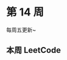 # 第 14 周 <Badge text="已发布" type="tip"/>

每周五更新~



## 本周 LeetCode


<SolutionItem :dataSource="[
  {
    title: '0020 有效的括号',
    imgUrl: 'https://w3fun-1253290453.cos.ap-chengdu.myqcloud.com/cattle/solution/easy/0020-valid-parentheses.png',
    link: '/solution/easy/0020-valid-parentheses.html'
  },
  {
    title: '0155 最小栈',
    imgUrl: 'https://w3fun-1253290453.cos.ap-chengdu.myqcloud.com/cattle/solution/easy/0155-min-stack.png',
    link: '/solution/easy/0155-min-stack.html'
  },
  {
    title: '0225 用队列实现栈',
    imgUrl: 'https://w3fun-1253290453.cos.ap-chengdu.myqcloud.com/cattle/solution/easy/0225-implement-stack-using-queues.png',
    link: '/solution/easy/0225-implement-stack-using-queues.html'
  },
  {
    title: '0232 用栈实现队列',
    imgUrl: 'https://w3fun-1253290453.cos.ap-chengdu.myqcloud.com/cattle/solution/easy/0232-implement-queue-using-stacks.png',
    link: '/solution/easy/0232-implement-queue-using-stacks.html'
  },
  {
    title: '0496 下一个更大元素 I',
    imgUrl: 'https://w3fun-1253290453.cos.ap-chengdu.myqcloud.com/cattle/solution/easy/0496-next-greater-element-i.png',
    link: '/solution/easy/0496-next-greater-element-i.html'
  },
  {
    title: '0682 棒球比赛',
    imgUrl: 'https://w3fun-1253290453.cos.ap-chengdu.myqcloud.com/cattle/solution/easy/0682-baseball-game.png',
    link: '/solution/easy/0682-baseball-game.html'
  },
  {
    title: '0844 比较含退格的字符串',
    imgUrl: 'https://w3fun-1253290453.cos.ap-chengdu.myqcloud.com/cattle/solution/easy/0844-backspace-string-compare.png',
    link: '/solution/easy/0844-backspace-string-compare.html'
  }
]" />


